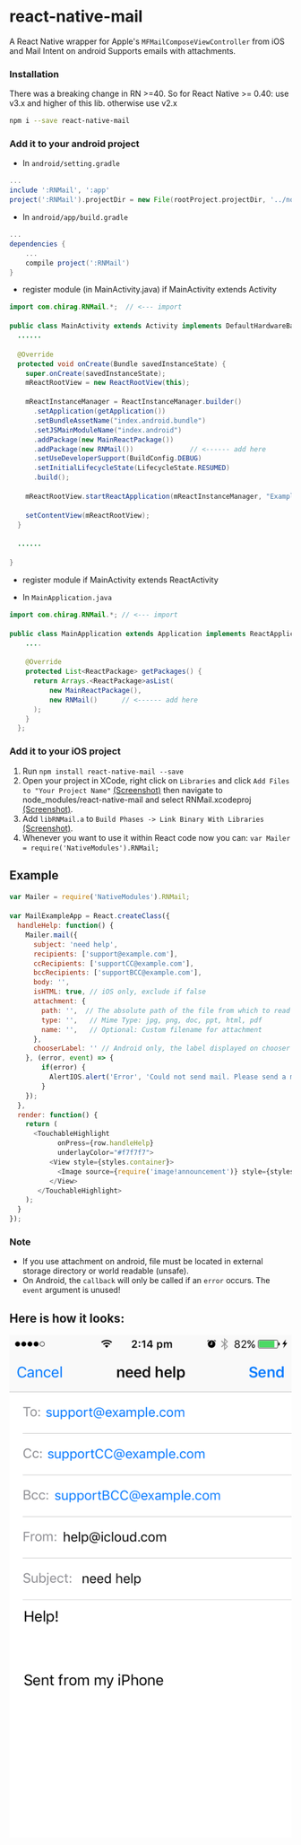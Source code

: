# react-native-mail

A React Native wrapper for Apple's ``MFMailComposeViewController`` from iOS and Mail Intent on android
Supports emails with attachments.

### Installation

There was a breaking change in RN >=40. So for React Native >= 0.40: use v3.x and higher of this lib. otherwise use v2.x

```bash
npm i --save react-native-mail
```

### Add it to your android project

* In `android/setting.gradle`

```gradle
...
include ':RNMail', ':app'
project(':RNMail').projectDir = new File(rootProject.projectDir, '../node_modules/react-native-mail/android')
```

* In `android/app/build.gradle`

```gradle
...
dependencies {
    ...
    compile project(':RNMail')
}
```

* register module (in MainActivity.java) if MainActivity extends Activity


```java
import com.chirag.RNMail.*;  // <--- import

public class MainActivity extends Activity implements DefaultHardwareBackBtnHandler {
  ......

  @Override
  protected void onCreate(Bundle savedInstanceState) {
    super.onCreate(savedInstanceState);
    mReactRootView = new ReactRootView(this);

    mReactInstanceManager = ReactInstanceManager.builder()
      .setApplication(getApplication())
      .setBundleAssetName("index.android.bundle")
      .setJSMainModuleName("index.android")
      .addPackage(new MainReactPackage())
      .addPackage(new RNMail())              // <------ add here
      .setUseDeveloperSupport(BuildConfig.DEBUG)
      .setInitialLifecycleState(LifecycleState.RESUMED)
      .build();

    mReactRootView.startReactApplication(mReactInstanceManager, "ExampleRN", null);

    setContentView(mReactRootView);
  }

  ......

}
```
* register module if MainActivity extends ReactActivity

* In `MainApplication.java`

```java
import com.chirag.RNMail.*; // <--- import

public class MainApplication extends Application implements ReactApplication {
    ....
  
    @Override
    protected List<ReactPackage> getPackages() {
      return Arrays.<ReactPackage>asList(
          new MainReactPackage(),
          new RNMail()      // <------ add here
      );
    }
  };

```



### Add it to your iOS project

1. Run `npm install react-native-mail --save`
2. Open your project in XCode, right click on `Libraries` and click `Add
   Files to "Your Project Name"` [(Screenshot)](http://url.brentvatne.ca/jQp8) then navigate to node_modules/react-native-mail and select RNMail.xcodeproj [(Screenshot)](https://github.com/pedramsaleh/react-native-mail/blob/master/add-xcodeproj.png?raw=true).
3. Add `libRNMail.a` to `Build Phases -> Link Binary With Libraries`
   [(Screenshot)](http://url.brentvatne.ca/17Xfe).
4. Whenever you want to use it within React code now you can: `var Mailer = require('NativeModules').RNMail;`


## Example
```javascript
var Mailer = require('NativeModules').RNMail;

var MailExampleApp = React.createClass({
  handleHelp: function() {
    Mailer.mail({
      subject: 'need help',
      recipients: ['support@example.com'],
      ccRecipients: ['supportCC@example.com'],
      bccRecipients: ['supportBCC@example.com'],
      body: '',
      isHTML: true, // iOS only, exclude if false
      attachment: {
        path: '',  // The absolute path of the file from which to read data.
        type: '',   // Mime Type: jpg, png, doc, ppt, html, pdf
        name: '',   // Optional: Custom filename for attachment
      },
      chooserLabel: '' // Android only, the label displayed on chooser
    }, (error, event) => {
        if(error) {
          AlertIOS.alert('Error', 'Could not send mail. Please send a mail to support@example.com');
        }
    });
  },  
  render: function() {
    return (
      <TouchableHighlight
            onPress={row.handleHelp}
            underlayColor="#f7f7f7">
	      <View style={styles.container}>
	        <Image source={require('image!announcement')} style={styles.image} />
	      </View>
	   </TouchableHighlight>
    );
  }
});
```

### Note
- If you use attachment on android, file must be located in external storage directory or world readable (unsafe).
- On Android, the `callback` will only be called if an `error` occurs. The `event` argument is unused!


## Here is how it looks:
![Demo gif](https://github.com/chirag04/react-native-mail/blob/master/screenshot.png)
